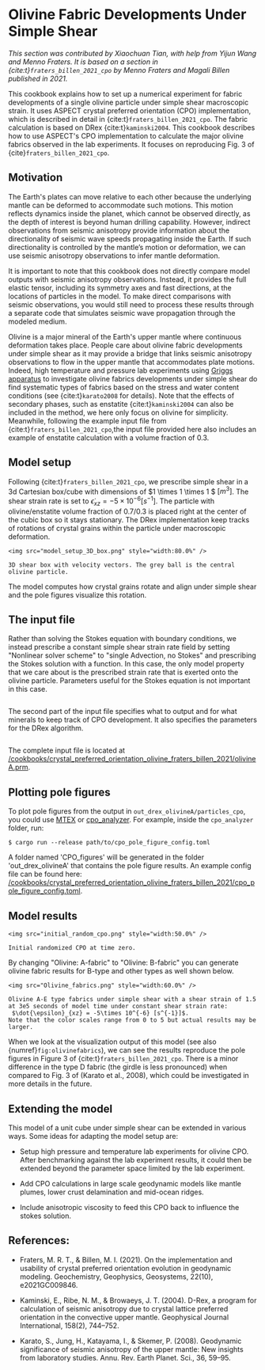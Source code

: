 # Olivine Fabric Developments Under Simple Shear

*This section was contributed by Xiaochuan Tian, with help from Yijun Wang and Menno Fraters. It is
based on a section in {cite:t}`fraters_billen_2021_cpo`
by Menno Fraters and Magali Billen published in 2021.*

This cookbook explains how to set up a numerical experiment for fabric
developments of a single olivine particle under simple shear macroscopic strain.
It uses ASPECT
crystal preferred orientation (CPO) implementation, which is described in detail in
{cite:t}`fraters_billen_2021_cpo`.
The fabric calculation is based on DRex {cite:t}`kaminski2004`.
This cookbook describes how to use ASPECT's CPO implementation to calculate the major
olivine fabrics observed in the lab experiments. It focuses on reproducing Fig. 3
of {cite}`fraters_billen_2021_cpo`.

## Motivation
The Earth's plates can move relative to each other because the underlying mantle
can be deformed to accommodate such motions.
This motion reflects dynamics inside the planet, which cannot be observed directly, as the depth of interest is beyond human drilling capability. However, indirect observations from seismic anisotropy provide information about the directionality of seismic wave speeds propagating inside the Earth. If such directionality is controlled by the mantle’s motion or deformation, we can use seismic anisotropy observations to infer mantle deformation.

It is important to note that this cookbook does not directly compare model outputs with seismic anisotropy observations. Instead, it provides the full elastic tensor, including its symmetry axes and fast directions, at the locations of particles in the model. To make direct comparisons with seismic observations, you would still need to process these results through a separate code that simulates seismic wave propagation through the modeled medium.

Olivine is a major mineral of the Earth's upper mantle where continuous deformation
takes place. People care about olivine fabric developments under simple shear as it may
provide a bridge that links seismic anisotropy observations to flow in the upper mantle that accommodates plate motions. Indeed, high temperature and pressure lab experiments using [Griggs apparatus](https://en.wikipedia.org/wiki/Griggs_apparatus) to investigate olivine fabrics developments under simple shear do find systematic types of fabrics based on the stress and water content conditions (see {cite:t}`karato2008` for details). Note that the effects of secondary phases, such as enstatite  {cite:t}`kaminski2004` can also be included in the method, we here only focus on olivine for simplicity. Meanwhile, following the example input file from {cite:t}`fraters_billen_2021_cpo`,the input file provided here also includes an example of enstatite calculation with a volume fraction of 0.3.

## Model setup

Following {cite:t}`fraters_billen_2021_cpo`, we prescribe simple shear in a 3d Cartesian box/cube
with dimensions of $1 \times 1 \times 1 $ $[m^3]$. The shear strain rate is set to
$\dot{\epsilon}_{xz} = -5\times 10^{-6} [s^{-1}]$. The particle with olivine/enstatite volume fraction of 0.7/0.3 is placed
right at the center of the cubic box so it stays stationary. The DRex implementation
keep tracks of rotations of crystal grains within the particle under macroscopic deformation.

```{figure-md} fig:model_setup_3D_box
<img src="model_setup_3D_box.png" style="width:80.0%" />

3D shear box with velocity vectors. The grey ball is the central olivine particle.
```

The model computes how crystal grains rotate and align under simple shear and the pole figures visualize this rotation.

## The input file

Rather than solving the Stokes equation with boundary conditions, we instead prescribe
a constant simple shear strain rate field by setting "Nonlinear solver scheme" to
"single Advection, no Stokes" and
prescribing the Stokes solution with a function. In this case, the only model property that we care about is the prescribed strain rate that is exerted onto the olivine particle. Parameters useful for the Stokes equation is not important in this case.

```{literalinclude} prescribe_stokes.part.prm
```

The second part of the input file specifies what to output and for what minerals to keep track of
CPO development. It also specifies the parameters for the DRex algorithm.

```{literalinclude} cpo.part.prm
```

The complete input file is located at
[/cookbooks/crystal_preferred_orientation_olivine_fraters_billen_2021/olivineA.prm](../olivineA.prm).

## Plotting pole figures
To plot pole figures from the output in `out_drex_olivineA/particles_cpo`, you could use [MTEX](https://mtex-toolbox.github.io/) or [cpo_analyzer](https://github.com/MFraters/cpo_analyzer.git). For example, inside the `cpo_analyzer` folder, run:
```{code-block} console
$ cargo run --release path/to/cpo_pole_figure_config.toml
```
A folder named 'CPO_figures' will be generated in the folder 'out_drex_olivineA' that contains the pole figure results.  An example config file can be found here: [/cookbooks/crystal_preferred_orientation_olivine_fraters_billen_2021/cpo_pole_figure_config.toml](./cpo_pole_figure_config.toml).

## Model results
```{figure-md} fig:initCPO
<img src="initial_random_cpo.png" style="width:50.0%" />

Initial randomized CPO at time zero.
```
By changing "Olivine: A-fabric" to "Olivine: B-fabric" you can generate olivine fabric results for B-type and other types as well shown below.

```{figure-md} fig:olivinefabrics
<img src="Olivine_fabrics.png" style="width:60.0%" />

Olivine A-E type fabrics under simple shear with a shear strain of 1.5
at 3e5 seconds of model time under constant shear strain rate:
 $\dot{\epsilon}_{xz} = -5\times 10^{-6} [s^{-1}]$.
Note that the color scales range from 0 to 5 but actual results may be larger.
```

When we look at the visualization output of this model (see also
{numref}`fig:olivinefabrics`), we can see the results reproduce the pole figures in Figure 3 of {cite:t}`fraters_billen_2021_cpo`. There is a minor difference in the type D fabric (the girdle is less pronounced) when compared to Fig. 3 of (Karato et al., 2008), which could be investigated in more details in the future.

## Extending the model

This model of a unit cube under simple shear can be extended in various ways.
Some ideas for adapting the model setup are:

-   Setup high pressure and temperature lab experiments for olivine CPO.
    After benchmarking against the lab experiment results, it could then be
    extended beyond the parameter space limited by the lab experiment.

-   Add CPO calculations in large scale geodynamic models like mantle plumes,
    lower crust delamination and mid-ocean ridges.

-   Include anisotropic viscosity to feed this CPO back to influence the stokes solution.

## References:
- Fraters, M. R. T., & Billen, M. I. (2021).
On the implementation and usability of crystal preferred orientation evolution in geodynamic modeling. Geochemistry, Geophysics, Geosystems, 22(10), e2021GC009846.

- Kaminski, E., Ribe, N. M., & Browaeys, J. T. (2004).
D-Rex, a program for calculation of seismic anisotropy due to crystal lattice preferred orientation in the convective upper mantle. Geophysical Journal International, 158(2), 744–752.

- Karato, S., Jung, H., Katayama, I., & Skemer, P. (2008).
Geodynamic significance of seismic anisotropy of the upper mantle: New insights from laboratory studies. Annu. Rev. Earth Planet. Sci., 36, 59–95.
